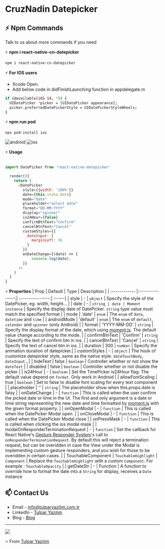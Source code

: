 # CruzNadin Datepicker 


## ⚡ Npm Commands

Talk to us about more commands if you need



⚡ **npm i react-native-cn-datepicker**
  
```bash
npm i react-native-cn-datepicker
```

⚡ **For IOS users**
  
  - Xcode Open.
  - Add below code in didFinishLaunching function in appdelegate.m 
```bash
if (@available(iOS 14, *)) {
  UIDatePicker *picker = [UIDatePicker appearance];
  picker.preferredDatePickerStyle = UIDatePickerStyleWheels;
}

```
⚡ **npm run pod**

```bash
npx pod-install ios
```

![android](http://xgfe.github.io/react-native-datepicker/img/react-native-datepicker-android.gif)
![ios](http://xgfe.github.io/react-native-datepicker/img/react-native-datepicker-ios.gif)

⚡ **Usage**
  
```javascript

import DatePicker from 'react-native-datepicker'

  render(){
    return (
      <DatePicker
        style={{width: '100%'}}
        date={this.state.date}
        mode="date"
        placeholder="select date"
        format="DD-MM-YYYY"
        display="spinner"
        is24Hour={false}
        confirmBtnText="Confirm"
        cancelBtnText="Cancel"
        customStyles={{
          dateInput: {
            marginLeft: 36
          }
        }}
        onDateChange={(date) => {
            console.log(date);
        }}
      />
    )
  }
}
```
⚡ **Properties**
    | Prop  | Default  | Type | Description |
| :------------ |:---------------:| :---------------:| :-----|
| style | - | `object` | Specify the style of the DatePicker, eg. width, height...  |
| date | - | <code>string &#124; date &#124; Moment instance</code> | Specify the display date of DatePicker. `string` type value must match the specified format |
| mode | 'date' | `enum` | The `enum` of `date`, `datetime` and `time` |
| androidMode | 'default' | `enum` | The `enum` of `default`, `calendar` and `spinner` (only Android) |
| format | 'YYYY-MM-DD' | `string` | Specify the display format of the date, which using [moment.js](http://momentjs.com/). The default value change according to the mode. |
| confirmBtnText | 'Confirm' | `string` | Specify the text of confirm btn in ios. |
| cancelBtnText | 'Cancel' | `string` | Specify the text of cancel btn in ios. |
| duration | 300 | `number` | Specify the animation duration of datepicker.|
| customStyles | - | `object` | The hook of customize datepicker style, same as the native style. `dateTouchBody`, `dateInput`...|
| hideText | false | `boolean` | Controller whether or not show the `dateText` |
| disabled | false | `boolean` | Controller whether or not disable the picker |
| is24Hour | - | `boolean` | Set the TimePicker is24Hour flag. The default value depend on `format`. Only work in Android |
| allowFontScaling | true | `boolean` | Set to false to disable font scaling for every text component |
| placeholder | '' | `string` | The placeholder show when this.props.date is falsy |
| onDateChange | - | `function` | This is called when the user confirm the picked date or time in the UI. The first and only argument is a date or time string representing the new date and time formatted by [moment.js](http://momentjs.com/) with the given format property. |
| onOpenModal | - | `function` | This is called when the DatePicker Modal open. |
| onCloseModal | - | `function` | This is called when the DatePicker Modal close |
| onPressMask | - | `function` | This is called when clicking the ios modal mask |
| modalOnResponderTerminationRequest | - | `function` | Set the callback for React Native's [Gesture Responder System](https://facebook.github.io/react-native/docs/gesture-responder-system.html#responder-lifecycle)'s call to `onResponderTerminationRequest`. By default this will reject a termination request, but can be overidden in case the View under the Modal is implementing custom gesture responders, and you wish for those to be overidden in certain cases.  |
| TouchableComponent | `TouchableHighlight` | `Component` | Replace the `TouchableHighlight` with a custom `Component`. For example : `TouchableOpacity` |
| getDateStr | - | Function | A function to override how to format the date into a `String` for display, receives a `Date` instance

## 📫 Contact Us

- Email - [info@tulparyazilim.com.tr](mailto:info@tulparyazilim.com.tr)
- LinkedIn - [Tulpar Yazılım](https://www.linkedin.com/company/tulparyazilim)
- Blog - [Blog](https://www.tulparyazilim.com.tr/blog)

---

<img src="https://www.tulparyazilim.com.tr/img/logo.png" />

⭐️ From [Tulpar Yazılım](https://github.com/tulparyazilim)
